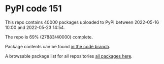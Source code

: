 # PyPI code 151

This repo contains 40000 packages uploaded to PyPI between 
2022-05-16 10:00 and 2022-05-23 14:54.

The repo is 69% (27883/40000) complete.

Package contents can be found [in the code branch](https://github.com/pypi-data/pypi-mirror-151/tree/code/packages).

A browsable package list for all repositories [all packages here](https://pypi-data.github.io/website/repositories/pypi-mirror-151).


